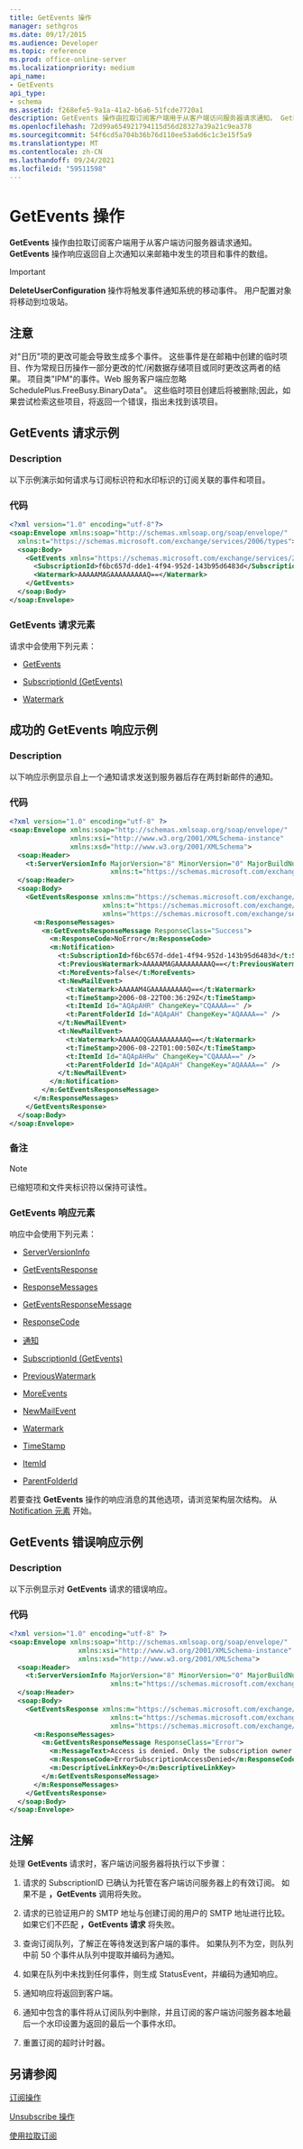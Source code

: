 ```yaml
---
title: GetEvents 操作
manager: sethgros
ms.date: 09/17/2015
ms.audience: Developer
ms.topic: reference
ms.prod: office-online-server
ms.localizationpriority: medium
api_name:
- GetEvents
api_type:
- schema
ms.assetid: f268efe5-9a1a-41a2-b6a6-51fcde7720a1
description: GetEvents 操作由拉取订阅客户端用于从客户端访问服务器请求通知。 GetEvents 操作响应返回自上次通知以来邮箱中发生的项目和事件的数组。
ms.openlocfilehash: 72d99a654921794115d56d28327a39a21c9ea378
ms.sourcegitcommit: 54f6cd5a704b36b76d110ee53a6d6c1c3e15f5a9
ms.translationtype: MT
ms.contentlocale: zh-CN
ms.lasthandoff: 09/24/2021
ms.locfileid: "59511598"
---
```

# <a name="getevents-operation"></a>GetEvents 操作

**GetEvents** 操作由拉取订阅客户端用于从客户端访问服务器请求通知。 **GetEvents** 操作响应返回自上次通知以来邮箱中发生的项目和事件的数组。 
  
> [!IMPORTANT]
> **DeleteUserConfiguration** 操作将触发事件通知系统的移动事件。 用户配置对象将移动到垃圾站。 
  
## <a name="notes"></a>注意

对"日历"项的更改可能会导致生成多个事件。 这些事件是在邮箱中创建的临时项目、作为常规日历操作一部分更改的忙/闲数据存储项目或同时更改这两者的结果。 项目类"IPM"的事件。Web 服务客户端应忽略 SchedulePlus.FreeBusy.BinaryData"。 这些临时项目创建后将被删除;因此，如果尝试检索这些项目，将返回一个错误，指出未找到该项目。
  
## <a name="getevents-request-example"></a>GetEvents 请求示例

### <a name="description"></a>Description

以下示例演示如何请求与订阅标识符和水印标识的订阅关联的事件和项目。
  
### <a name="code"></a>代码

```XML
<?xml version="1.0" encoding="utf-8"?>
<soap:Envelope xmlns:soap="http://schemas.xmlsoap.org/soap/envelope/"
  xmlns:t="https://schemas.microsoft.com/exchange/services/2006/types">
  <soap:Body>
    <GetEvents xmlns="https://schemas.microsoft.com/exchange/services/2006/messages">
      <SubscriptionId>f6bc657d-dde1-4f94-952d-143b95d6483d</SubscriptionId>
      <Watermark>AAAAAMAGAAAAAAAAAQ==</Watermark>
    </GetEvents>
  </soap:Body>
</soap:Envelope>
```

### <a name="getevents-request-elements"></a>GetEvents 请求元素

请求中会使用下列元素：
  
- [GetEvents](getevents.md)
    
- [SubscriptionId (GetEvents)](subscriptionid-getevents.md)
    
- [Watermark](watermark.md)
    
## <a name="successful-getevents-response-example"></a>成功的 GetEvents 响应示例

### <a name="description"></a>Description

以下响应示例显示自上一个通知请求发送到服务器后存在两封新邮件的通知。
  
### <a name="code"></a>代码

```XML
<?xml version="1.0" encoding="utf-8" ?>
<soap:Envelope xmlns:soap="http://schemas.xmlsoap.org/soap/envelope/" 
               xmlns:xsi="http://www.w3.org/2001/XMLSchema-instance" 
               xmlns:xsd="http://www.w3.org/2001/XMLSchema">
  <soap:Header>
    <t:ServerVersionInfo MajorVersion="8" MinorVersion="0" MajorBuildNumber="628" MinorBuildNumber="0" 
                         xmlns:t="https://schemas.microsoft.com/exchange/services/2006/types" />
  </soap:Header>
  <soap:Body>
    <GetEventsResponse xmlns:m="https://schemas.microsoft.com/exchange/services/2006/messages" 
                       xmlns:t="https://schemas.microsoft.com/exchange/services/2006/types" 
                       xmlns="https://schemas.microsoft.com/exchange/services/2006/messages">
      <m:ResponseMessages>
        <m:GetEventsResponseMessage ResponseClass="Success">
          <m:ResponseCode>NoError</m:ResponseCode>
          <m:Notification>
            <t:SubscriptionId>f6bc657d-dde1-4f94-952d-143b95d6483d</t:SubscriptionId>
            <t:PreviousWatermark>AAAAAMAGAAAAAAAAAQ==</t:PreviousWatermark>
            <t:MoreEvents>false</t:MoreEvents>
            <t:NewMailEvent>
              <t:Watermark>AAAAAM4GAAAAAAAAAQ==</t:Watermark>
              <t:TimeStamp>2006-08-22T00:36:29Z</t:TimeStamp>
              <t:ItemId Id="AQApAHR" ChangeKey="CQAAAA==" />
              <t:ParentFolderId Id="AQApAH" ChangeKey="AQAAAA==" />
            </t:NewMailEvent>
            <t:NewMailEvent>
              <t:Watermark>AAAAAOQGAAAAAAAAAQ==</t:Watermark>
              <t:TimeStamp>2006-08-22T01:00:50Z</t:TimeStamp>
              <t:ItemId Id="AQApAHRw" ChangeKey="CQAAAA==" />
              <t:ParentFolderId Id="AQApAH" ChangeKey="AQAAAA==" />
            </t:NewMailEvent>
          </m:Notification>
        </m:GetEventsResponseMessage>
      </m:ResponseMessages>
    </GetEventsResponse>
  </soap:Body>
</soap:Envelope>
```

### <a name="comments"></a>备注

> [!NOTE]
> 已缩短项和文件夹标识符以保持可读性。 
  
### <a name="getevents-response-elements"></a>GetEvents 响应元素

响应中会使用下列元素：
  
- [ServerVersionInfo](serverversioninfo.md)
    
- [GetEventsResponse](geteventsresponse.md)
    
- [ResponseMessages](responsemessages.md)
    
- [GetEventsResponseMessage](geteventsresponsemessage.md)
    
- [ResponseCode](responsecode.md)
    
- [通知](notification-ex15websvcsotherref.md)
    
- [SubscriptionId (GetEvents)](subscriptionid-getevents.md)
    
- [PreviousWatermark](previouswatermark.md)
    
- [MoreEvents](moreevents.md)
    
- [NewMailEvent](newmailevent.md)
    
- [Watermark](watermark.md)
    
- [TimeStamp](timestamp.md)
    
- [ItemId](itemid.md)
    
- [ParentFolderId](parentfolderid.md)
    
若要查找 **GetEvents** 操作的响应消息的其他选项，请浏览架构层次结构。 从 [Notification 元素](notification-ex15websvcsotherref.md) 开始。 
  
## <a name="getevents-error-response-example"></a>GetEvents 错误响应示例

### <a name="description"></a>Description

以下示例显示对 **GetEvents** 请求的错误响应。 
  
### <a name="code"></a>代码

```XML
<?xml version="1.0" encoding="utf-8" ?>
<soap:Envelope xmlns:soap="http://schemas.xmlsoap.org/soap/envelope/" 
                 xmlns:xsi="http://www.w3.org/2001/XMLSchema-instance" 
                 xmlns:xsd="http://www.w3.org/2001/XMLSchema">
  <soap:Header>
    <t:ServerVersionInfo MajorVersion="8" MinorVersion="0" MajorBuildNumber="628" MinorBuildNumber="0" 
                         xmlns:t="https://schemas.microsoft.com/exchange/services/2006/types" />
  </soap:Header>
  <soap:Body>
    <GetEventsResponse xmlns:m="https://schemas.microsoft.com/exchange/services/2006/messages" 
                         xmlns:t="https://schemas.microsoft.com/exchange/services/2006/types" 
                         xmlns="https://schemas.microsoft.com/exchange/services/2006/messages">
      <m:ResponseMessages>
        <m:GetEventsResponseMessage ResponseClass="Error">
          <m:MessageText>Access is denied. Only the subscription owner may access the subscription.</m:MessageText>
          <m:ResponseCode>ErrorSubscriptionAccessDenied</m:ResponseCode>
          <m:DescriptiveLinkKey>0</m:DescriptiveLinkKey>
        </m:GetEventsResponseMessage>
      </m:ResponseMessages>
    </GetEventsResponse>
  </soap:Body>
</soap:Envelope>
```

## <a name="remarks"></a>注解

处理 **GetEvents** 请求时，客户端访问服务器将执行以下步骤： 
  
1. 请求的 SubscriptionID 已确认为托管在客户端访问服务器上的有效订阅。 如果不是 **，GetEvents** 调用将失败。 
    
2. 请求的已验证用户的 SMTP 地址与创建订阅的用户的 SMTP 地址进行比较。 如果它们不匹配 **，GetEvents 请求** 将失败。 
    
3. 查询订阅队列，了解正在等待发送到客户端的事件。 如果队列不为空，则队列中前 50 个事件从队列中提取并编码为通知。
    
4. 如果在队列中未找到任何事件，则生成 StatusEvent，并编码为通知响应。
    
5. 通知响应将返回到客户端。
    
6. 通知中包含的事件将从订阅队列中删除，并且订阅的客户端访问服务器本地最后一个水印设置为返回的最后一个事件水印。
    
7. 重置订阅的超时计时器。
    
## <a name="see-also"></a>另请参阅



[订阅操作](subscribe-operation.md)
  
[Unsubscribe 操作](unsubscribe-operation.md)


[使用拉取订阅](https://msdn.microsoft.com/library/f956bc0e-2b25-4613-966b-54c65456897c%28Office.15%29.aspx)


